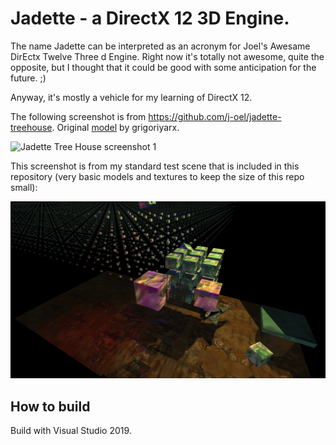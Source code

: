 # Jadette - a DirectX 12 3D Engine.

The name Jadette can be interpreted as an acronym for Joel's Awesame DirEctx 
Twelve Three d Engine. Right now it's totally not awesome, quite the opposite, 
but I thought that it could be good with some anticipation for the future. ;)

Anyway, it's mostly a vehicle for my learning of DirectX 12.

The following screenshot is from https://github.com/j-oel/jadette-treehouse. Original [model](https://sketchfab.com/3d-models/tree-house-494788a17a7e4c6d9ea62b43e2730607) by grigoriyarx.

<img src="https://raw.githubusercontent.com/j-oel/jadette-media/master/screenshots/jadette-treehouse1.png" width="700" alt="Jadette Tree House screenshot 1">


This screenshot is from my standard test scene that is included in this repository (very basic models and textures to keep the size of this repo small):

<img src="https://raw.githubusercontent.com/j-oel/jadette-media/master/screenshots/jadette-standard-scene1.png" width="700" alt="Jadette Standard Scene screenshot 1">


## How to build

Build with Visual Studio 2019.
